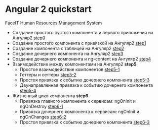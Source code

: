 # Angular 2 quickstart
FaceIT Human Resources Management System

* Создание простого пустого компонента и первого приложения на Ангуляр2 [step0](https://github.com/tolyaganzin/angular2-qickstart/tree/master/step0)
* Создание простого компонента c привязкой на Ангуляр2 [step1](https://github.com/tolyaganzin/angular2-qickstart/tree/master/step1)
* Создание компонента c таблицей на Ангуляр2 [step2](https://github.com/tolyaganzin/angular2-qickstart/tree/master/step2)
* Создание дочернего компонента на Ангуляр2 [step3](https://github.com/tolyaganzin/angular2-qickstart/tree/master/step3)
* Создание дочернего компонента  и ng-content на Ангуляр2 [step4](https://github.com/tolyaganzin/angular2-qickstart/tree/master/step4)
* Взаимодействие между компонентами на Ангуляр2 **step5**
  * Простое взаимодействие компонентов [step5-1](https://github.com/tolyaganzin/angular2-qickstart/tree/master/step5/step5-1)
  * Геттеры и сеттеры [step5-2](https://github.com/tolyaganzin/angular2-qickstart/tree/master/step5/step5-2)
  * Простоя привязка к событию дочернего компонента [step5-3](https://github.com/tolyaganzin/angular2-qickstart/tree/master/step5/step5-3)
  * Двунаправленная привязка к событию дочернего компонента [step5-4](https://github.com/tolyaganzin/angular2-qickstart/tree/master/step5/step5-4)
* Жизненный цикл компонента **step6**
  * Привязка главного компонента к сервисам: ngOnInit и ngOnDestroy [step6-1](https://github.com/tolyaganzin/angular2-qickstart/tree/master/step6/step6-1)
  * Привязка дочернего компонента к сервисам: ngOnInit и ngOnChanges [step6-2](https://github.com/tolyaganzin/angular2-qickstart/tree/master/step6/step6-2)
  * Простоя привязка к событию дочернего компонента [step6-3](https://github.com/tolyaganzin/angular2-qickstart/tree/master/step6/step6-3)
